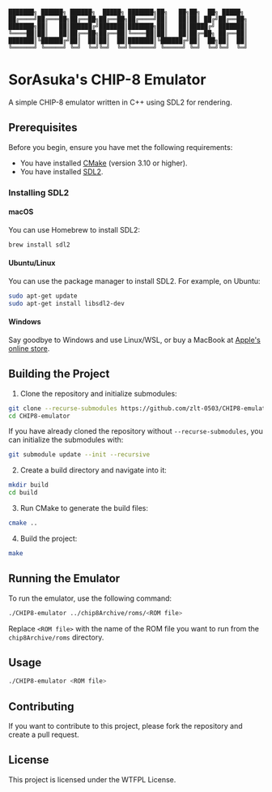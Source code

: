 ```

███████╗ ██████╗ ██████╗  █████╗ ███████╗██╗   ██╗██╗  ██╗ █████╗ 
██╔════╝██╔═══██╗██╔══██╗██╔══██╗██╔════╝██║   ██║██║ ██╔╝██╔══██╗
███████╗██║   ██║██████╔╝███████║███████╗██║   ██║█████╔╝ ███████║
╚════██║██║   ██║██╔══██╗██╔══██║╚════██║██║   ██║██╔═██╗ ██╔══██║
███████║╚██████╔╝██║  ██║██║  ██║███████║╚██████╔╝██║  ██╗██║  ██║
╚══════╝ ╚═════╝ ╚═╝  ╚═╝╚═╝  ╚═╝╚══════╝ ╚═════╝ ╚═╝  ╚═╝╚═╝  ╚═╝

```

# SorAsuka's CHIP-8 Emulator

A simple CHIP-8 emulator written in C++ using SDL2 for rendering.

## Prerequisites

Before you begin, ensure you have met the following requirements:

- You have installed [CMake](https://cmake.org/download/) (version 3.10 or higher).
- You have installed [SDL2](https://github.com/libsdl-org/SDL/releases/tag/release-2.30.10).

### Installing SDL2

#### macOS

You can use Homebrew to install SDL2:

```sh
brew install sdl2
```

#### Ubuntu/Linux

You can use the package manager to install SDL2. For example, on Ubuntu:

```sh
sudo apt-get update
sudo apt-get install libsdl2-dev
```

#### Windows

Say goodbye to Windows and use Linux/WSL, or buy a MacBook at [Apple's online store](https://www.apple.com.cn/mac/).

## Building the Project

1. Clone the repository and initialize submodules:

```sh
git clone --recurse-submodules https://github.com/zlt-0503/CHIP8-emulator.git
cd CHIP8-emulator
```

If you have already cloned the repository without `--recurse-submodules`, you can initialize the submodules with:

```sh
git submodule update --init --recursive
```

2. Create a build directory and navigate into it:

```sh
mkdir build
cd build
```

3. Run CMake to generate the build files:

```sh
cmake ..
```

4. Build the project:

```sh
make
```

## Running the Emulator

To run the emulator, use the following command:

```sh
./CHIP8-emulator ../chip8Archive/roms/<ROM file>
```

Replace `<ROM file>` with the name of the ROM file you want to run from the `chip8Archive/roms` directory.

## Usage

```sh
./CHIP8-emulator <ROM file>
```

## Contributing

If you want to contribute to this project, please fork the repository and create a pull request.

## License

This project is licensed under the WTFPL License.
